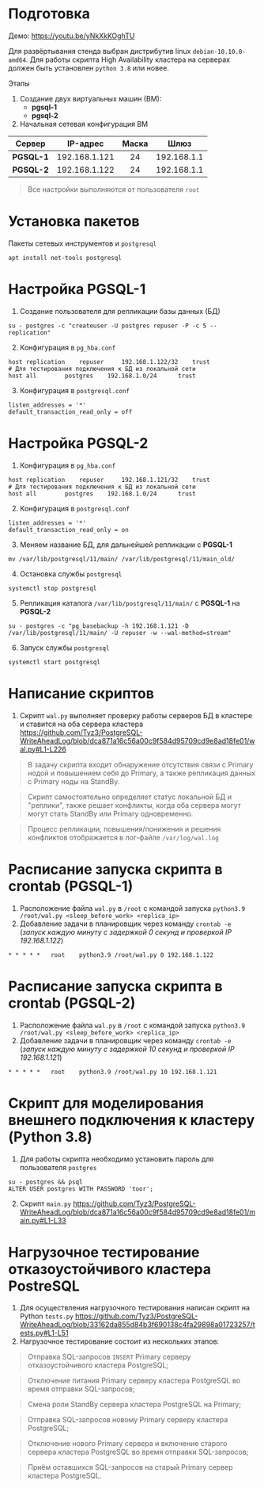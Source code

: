 # Подготовка
Демо: https://youtu.be/yNkXkKOghTU

Для развёртывания стенда выбран дистрибутив linux `debian-10.10.0-amd64`.
Для работы скрипта High Availability кластера на серверах должен быть установлен `python 3.8` или новее.

Этапы
1. Создание двух виртуальных машин (ВМ):
	* **pgsql-1** 
	* **pgsql-2**
2. Начальная сетевая конфигурация ВМ

| Сервер | IP-адрес | Маска | Шлюз |
| --- | :---: | :---: | :---: |
| **PGSQL-1**  | 192.168.1.121 | 24 | 192.168.1.1 |
| **PGSQL-2**  | 192.168.1.122 | 24 | 192.168.1.1 |

> Все настройки выполняются от пользователя `root`

# Установка пакетов
Пакеты сетевых инструментов и `postgresql`
```
apt install net-tools postgresql
```

# Настройка PGSQL-1
1. Создание пользователя для репликации базы данных (БД) 
```
su - postgres -с "createuser -U postgres repuser -P -c 5 --replication"
```
2. Конфигурация в `pg_hba.conf`
```
host replication	repuser		192.168.1.122/32	trust
# Для тестирования подключения к БД из локальной сети
host all		postgres	192.168.1.0/24		trust
```
3. Конфигурация в `postgresql.conf`
```
listen_addresses = '*'
default_transaction_read_only = off
```

# Настройка PGSQL-2
1. Конфигурация в `pg_hba.conf`
```
host replication	repuser		192.168.1.121/32	trust
# Для тестирования подключения к БД из локальной сети
host all		postgres	192.168.1.0/24 		trust
```
2. Конфигурация в `postgresql.conf`
```
listen_addresses = '*'
default_transaction_read_only = on
```
3. Меняем название БД, для дальнейшей репликации с **PGSQL-1**
```
mv /var/lib/postgresql/11/main/ /var/lib/postgresql/11/main_old/
```
4. Остановка службы `postgresql`
```
systemctl stop postgresql
```
5. Репликация каталога `/var/lib/postgresql/11/main/` с **PGSQL-1** на **PGSQL-2**
```
su - postgres -c "pg_basebackup -h 192.168.1.121 -D /var/lib/postgresql/11/main/ -U repuser -w --wal-method=stream"
```
6. Запуск службы `postgresql`
```
systemctl start postgresql
```

# Написание скриптов
1. Скрипт `wal.py` выполняет проверку работы серверов БД в кластере и ставится на оба сервера кластера
https://github.com/Tyz3/PostgreSQL-WriteAheadLog/blob/dca871a16c56a00c9f584d95709cd9e8ad18fe01/wal.py#L1-L226

> В задачу скрипта входит обнаружение отсутствия связи с Primary нодой и повышением себя до Primary, а также репликация данных с Primary ноды на  StandBy.

> Скрипт самостоятельно определяет статус локальной БД и "реплики", также решает конфликты, когда оба сервера могут могут стать StandBy или Primary одновременно.

> Процесс репликации, повышения/понижения и решения конфликтов отображается в лог-файле `/var/log/wal.log`
# Расписание запуска скрипта в crontab (PGSQL-1)
1. Расположение файла `wal.py` в `/root` с командой запуска `python3.9 /root/wal.py <sleep_before_work> <replica_ip>`
2. Добавление задачи в планировщик через команду `crontab -e` (_запуск каждую минуту с задержкой 0 секунд и проверкой IP 192.168.1.122_)
```
* * * * *	root	python3.9 /root/wal.py 0 192.168.1.122
```

# Расписание запуска скрипта в crontab (PGSQL-2)
1. Расположение файла `wal.py` в `/root` с командой запуска `python3.9 /root/wal.py <sleep_before_work> <replica_ip>`
2. Добавление задачи в планировщик через команду `crontab -e` (_запуск каждую минуту с задержкой 10 секунд и проверкой IP 192.168.1.121_)
```
* * * * *	root	python3.9 /root/wal.py 10 192.168.1.121
```

# Скрипт для моделирования внешнего подключения к кластеру (Python 3.8)
1. Для работы скрипта необходимо установить пароль для пользователя `postgres`
```
su - postgres && psql
ALTER USER postgres WITH PASSWORD 'toor';
```
2. Скрипт `main.py`
https://github.com/Tyz3/PostgreSQL-WriteAheadLog/blob/dca871a16c56a00c9f584d95709cd9e8ad18fe01/main.py#L1-L33


# Нагрузочное тестирование отказоустойчивого кластера PostreSQL
1. Для осуществления нагрузочного тестирования написан скрипт на Python `tests.py`
https://github.com/Tyz3/PostgreSQL-WriteAheadLog/blob/33162da855d84b3f690138c4fa29898a01723257/tests.py#L1-L51
2. Нагрузочное тестирование состоит из нескольких этапов:
> Отправка SQL-запросов `INSERT` Primary серверу отказоустойчивого кластера PostgreSQL;

> Отключение питания Primary серверу кластера PostgreSQL во время отправки SQL-запросов;

> Смена роли StandBy сервера кластера PostgreSQL на Primary;

> Отправка SQL-запросов новому Primary серверу кластера PostgreSQL;

> Отключение нового Primary сервера и включение старого сервера кластера PostgreSQL во время отправки SQL-запросов;

> Приём оставшихся SQL-запросов на старый Primary сервер кластера PostgreSQL.

